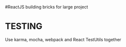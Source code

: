 #ReactJS building bricks for large project

# TESTING
  Use karma, mocha, webpack and React TestUtils together

  
